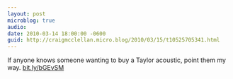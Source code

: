 ```yaml
---
layout: post
microblog: true
audio: 
date: 2010-03-14 18:00:00 -0600
guid: http://craigmcclellan.micro.blog/2010/03/15/t10525705341.html
---
```

If anyone knows someone wanting to buy a Taylor acoustic, point them my way. [bit.ly/bGEvSM](http://bit.ly/bGEvSM)
